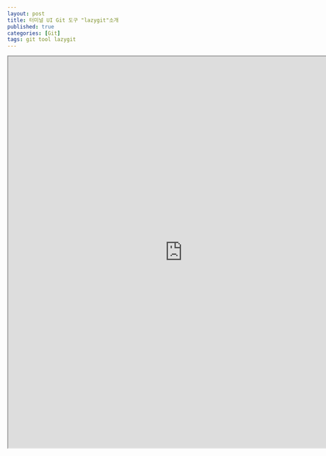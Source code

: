 ```yaml
---
layout: post
title: 터미널 UI Git 도구 "lazygit"소개
published: true
categories: [Git]
tags: git tool lazygit
---
```

<iframe width="800" height="900" src="https://docs.google.com/document/d/e/2PACX-1vTg3Nd_y0a6TdTGlvwwtJ8D0UVi3OaPVNK53dfGRFbvGSaMDkofe3AGg0PvMk2PBTwqjA0SKI8L2DqD/pub?embedded=true"></iframe>    
  